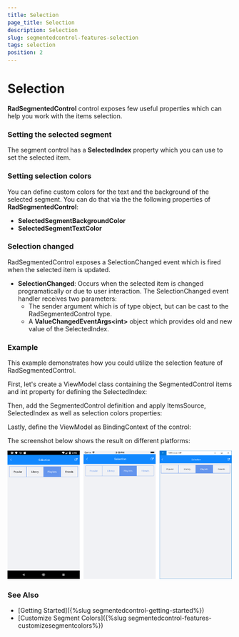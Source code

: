 ```yaml
---
title: Selection
page_title: Selection
description: Selection
slug: segmentedcontrol-features-selection
tags: selection
position: 2
---
```


# Selection

**RadSegmentedControl** control exposes few useful properties which can help you work with the items selection. 

### Setting the selected segment 

The segment control has a **SelectedIndex** property which you can use to set the selected item.

### Setting selection colors

You can define custom colors for the text and the background of the selected segment. You can do that via the the following properties of **RadSegmentedControl**:

- **SelectedSegmentBackgroundColor**
- **SelectedSegmentTextColor**

### Selection changed

RadSegmentedControl exposes a SelectionChanged event which is fired when the selected item is updated.

* **SelectionChanged**: Occurs when the selected item is changed programatically or due to user interaction. The SelectionChanged event handler receives two parameters:
	* The sender argument which is of type object, but can be cast to the RadSegmentedControl type.
	* A __ValueChangedEventArgs&lt;int&gt;__ object which provides old and new value of the SelectedIndex. 

### Example

This example demonstrates how you could utilize the selection feature of RadSegmentedControl.

First, let's create a ViewModel class containing the SegmentedControl items and int property for defining the SelectedIndex:

<snippet id='segmentcontrol-features-selection-viewmodel' />

Then, add the SegmentedControl definition and apply ItemsSource, SelectedIndex as well as selection colors properties:

<snippet id='segmentcontrol-features-selection-xaml'/>

Lastly, define the ViewModel as BindingContext of the control:

<snippet id='segmentcontrol-features-selection-setviewmodel' />

The screenshot below shows the result on different platforms:

![SegmentedControl selection example](images/segmentcontrol-features-selection-0.png) 

### See Also
- [Getting Started]({%slug segmentedcontrol-getting-started%})
- [Customize Segment Colors]({%slug segmentedcontrol-features-customizesegmentcolors%})